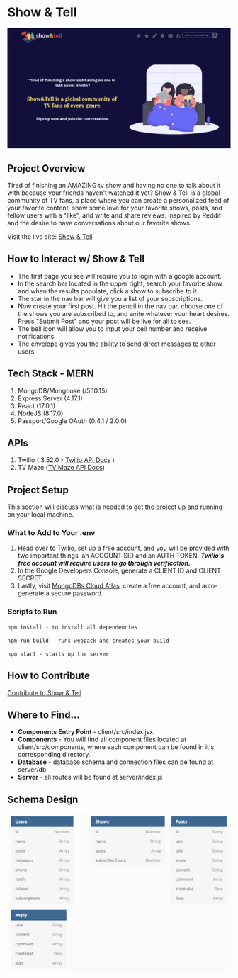 # Show & Tell

![Show & Tell Home Page](homePage.png)

## Project Overview

Tired of finishing an AMAZING tv show and having no one to talk about it with because your friends haven't watched it yet? Show & Tell is a global community of TV fans, a place where you can create a personalized feed of your favorite content, show some love for your favorite shows, posts, and fellow users with a "like", and write and share reviews. Inspired by Reddit and the desire to have conversations about our favorite shows.

Visit the live site: [Show & Tell](http://showntell.uc.r.appspot.com/)

## How to Interact w/ Show & Tell

- The first page you see will require you to login with a google account.
- In the search bar located in the upper right, search your favorite show and when the results populate, click a show to subscribe to it.
- The star in the nav bar will give you a list of your subscriptions.
- Now create your first post. Hit the pencil in the nav bar, choose one of the shows you are subscribed to, and write whatever your heart desires. Press "Submit Post" and your post will be live for all to see.
- The bell icon will allow you to input your cell number and receive notifications.
- The envelope gives you the ability to send direct messages to other users.

## Tech Stack - MERN

1. MongoDB/Mongoose (/5.10.15)
2. Express Server (4.17.1)
3. React (17.0.1)
4. NodeJS (8.17.0)
5. Passport/Google OAuth (0.4.1 / 2.0.0)

## APIs

1. Twilio ( 3.52.0 - [Twilio API Docs](https://www.twilio.com/docs/api) )
2. TV Maze ([TV Maze API Docs](https://www.tvmaze.com/api))

## Project Setup

This section will discuss what is needed to get the project up and running on your local machine.

### What to Add to Your .env

1. Head over to [Twilio](https://www.twilio.com/console), set up a free account, and you will be provided with two important things, an ACCOUNT SID and an AUTH TOKEN. **_Twilio's free account will require users to go through verification._**
2. In the Google Developers Console, generate a CLIENT ID and CLIENT SECRET.
3. Lastly, visit [MongoDBs Cloud Atlas](https://www.mongodb.com/cloud/atlas), create a free account, and auto-generate a secure password.

### Scripts to Run

```
npm install - to install all dependencies
```

```
npm run build - runs webpack and creates your build
```

```
npm start - starts up the server
```

## How to Contribute

[Contribute to Show & Tell](/CONTRIBUTING.md)

## Where to Find...

- **Components Entry Point** - client/src/index.jsx
- **Components** - You will find all component files located at client/src/components, where each component can be found in it's corresponding directory.
- **Database** - database schema and connection files can be found at server/db
- **Server** - all routes will be found at server/index.js

## Schema Design

![Schema Design](Schema.png)
